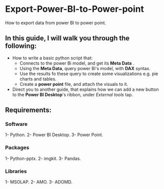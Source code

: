 # Export-Power-BI-to-Power-point
How to export data from power BI to power point.

## In this guide, I will walk you through the following:
  - How to write a basic python script that:
    - Connects to the power Bi model, and get its **Meta Data** .
    - Using the **Meta Data**, query power Bi's model, with **DAX** syntax.
    - Use the results fo these query to create some visualizations e.g. pie charts and tables.
    - Create a **power point** file, and attach the visuals to it.
  - Direct you to another guide, that explains how we can add a new button to the **Power BI Desktop**'s ribbon, under *External tools* tap.  

## Requirements:
### Software
1- Python.
2- Power BI Desktop.
3- Power Point.
### Packages
1- Python-pptx.
2- imgkit.
3- Pandas.
### Libraries
1- MSOLAP.
2- AMO.
3- ADOMD.
